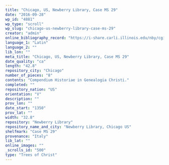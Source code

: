 ```yaml
---
title: "Chicago, US, Newberry Library, Case MS 29"
date: "2016-09-28"
wp_id: "4881"
wp_type: "scroll"
wp_slug: "chicago-us-newberry-library-case-ms-29"
creator: "admin"
online_bibliography_record: "https://i-share.carli.illinois.edu/nby/cgi-bin/Pwebrecon.cgi?DB=local&v1=1&BBRecID=869234"
language_1: "Latin"
language_2: ""
lib_lon: ""
meta_title: "Chicago, US, Newberry Library, Case MS 29"
date_quality: "ca"
length: "42.8"
repository_city: "Chicago"
number_of_pieces: "8"
contents: "Compendium Historiae in Genealogia Christi."
completed: ""
repository_nation: "US"
orientation: "V"
description: ""
prov_lon: ""
date_start: "1350"
prov_lat: ""
width: "32.8"
repository: "Newberry Library"
repository_name_and_city: "Newberry Library, Chicago US"
shelfmark: "Case MS 29"
provenance: "Italy"
lib_lat: ""
online_images: ""
_scrolls_id: "500"
type: "Trees of Christ"
---
```



